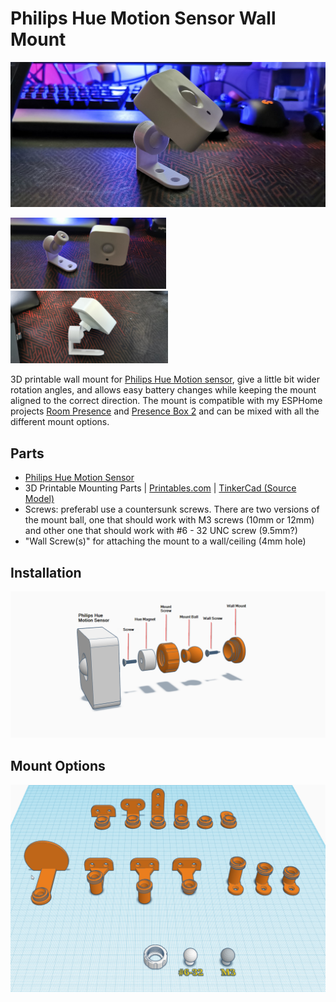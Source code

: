 # Philips Hue Motion Sensor Wall Mount
![](small-mount.jpg)
<p float="left"> <img src="small-mount-01.jpg" width="49.5%" /> <img src="small-mount-02.jpg" width="50%" /></p> 

3D printable wall mount for [Philips Hue Motion sensor](https://amzn.to/3eFKGZe), give a little bit wider rotation angles, and allows easy battery changes while keeping the mount aligned to the correct direction. The mount is compatible with my ESPHome projects [Room Presence](https://github.com/EvisHome/Home-Assistant/tree/main/esphome/presence) and [Presence Box 2](https://github.com/EvisHome/Home-Assistant/tree/main/esphome/presence-box-2) and can be mixed with all the different mount options.

## Parts

* [Philips Hue Motion Sensor](https://amzn.to/3eFKGZe)
* 3D Printable Mounting Parts | [Printables.com](https://www.printables.com/model/273578-philips-hue-motion-sensor-wall-mount) | [TinkerCad (Source Model)](https://www.tinkercad.com/things/9wCn1o8V80X-sensor-mounting-set)
* Screws: preferabl use a countersunk screws. There are two versions of the mount ball, one that should work with M3 screws (10mm or 12mm) and other one that should work with #6 - 32 UNC screw (9.5mm?)
* "Wall Screw(s)" for attaching the mount to a wall/ceiling (4mm hole)

## Installation

![](installation2.png)

## Mount Options

![](mounting-options.png)
